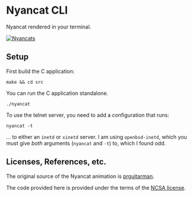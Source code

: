# Nyancat CLI

Nyancat rendered in your terminal.

[![Nyancats](http://i.imgur.com/snCOQl.png)](http://i.imgur.com/snCOQ.png)

## Setup

First build the C application:

    make && cd src

You can run the C application standalone.

    ./nyancat

To use the telnet server, you need to add a configuration that runs:

    nyancat -t

... to either an `inetd` or `xinetd` server. I am using `openbsd-inetd`, which you must give *both* arguments (`nyancat` and `-t`) to, which I found odd.

## Licenses, References, etc.

The original source of the Nyancat animation is [prguitarman](http://www.prguitarman.com/index.php?id=348).

The code provided here is provided under the terms of the [NCSA license](http://en.wikipedia.org/wiki/University_of_Illinois/NCSA_Open_Source_License).
